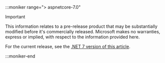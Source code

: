 :::moniker range="> aspnetcore-7.0"

> [!IMPORTANT]
> This information relates to a pre-release product that may be substantially modified before it's commercially released. Microsoft makes no warranties, express or implied, with respect to the information provided here.
>
> For the current release, see the [.NET 7 version of this article](?view=aspnetcore-7.0&preserve-view=true).

:::moniker-end
